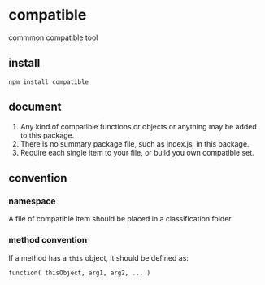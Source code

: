 # compatible

commmon compatible tool

## install

`npm install compatible`

## document

1. Any kind of compatible functions or objects or anything may be added to this package.
2. There is no summary package file, such as index.js, in this package.
3. Require each single item to your file, or build you own compatible set.

## convention

### namespace

A file of compatible item should be placed in a classification folder.

### method convention

If a method has a `this` object, it should be defined as:

`function( thisObject, arg1, arg2, ... )`

